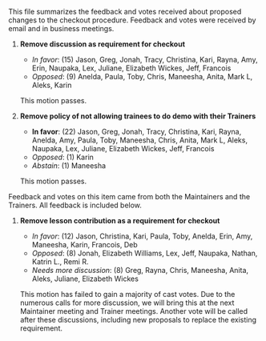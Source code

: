 This file summarizes the feedback and votes received about proposed changes to the checkout procedure. Feedback and votes were
received by email and in business meetings.

1. **Remove discussion as requirement for checkout**
    - *In favor*: (15)
    Jason, Greg, Jonah, Tracy, Christina, Kari, Rayna, Amy, Erin, Naupaka, Lex, Juliane, Elizabeth Wickes, 
    Jeff, Francois
    - *Opposed*: (9)
    Anelda, Paula, Toby, Chris, Maneesha, Anita, Mark L, Aleks, Karin
    
    This motion passes. 
    
1. **Remove policy of not allowing trainees to do demo with their Trainers**
    - **In favor**: (22)
    Jason, Greg, Jonah, Tracy, Christina, Kari, Rayna, Anelda, Amy, Paula, Toby, Maneesha, Chris, 
    Anita, Mark L, Aleks, Naupaka, Lex, Juliane, Elizabeth Wickes, Jeff, Francois 
    - *Opposed*: (1) 
    Karin 
    - *Abstain*: (1)
    Maneesha
    
    This motion passes. 
    
Feedback and votes on this item came from both the Maintainers and the Trainers. All feedback is included below.

1. **Remove lesson contribution as a requirement for checkout**
    - *In favor*: (12)
    Jason, Christina, Kari, Paula, Toby, Anelda, Erin, Amy, Maneesha, Karin, Francois, Deb 
    - *Opposed*: (8) 
    Jonah, Elizabeth Williams, Lex, Jeff, Naupaka, Nathan, Katrin L., Remi R. 
    - *Needs more discussion*: (8)
    Greg, Rayna, Chris, Maneesha, Anita, Aleks, Juliane, Elizabeth Wickes
    
    This motion has failed to gain a majority of cast votes. Due to the numerous calls for more discussion, we will 
    bring this at the next Maintainer meeting and Trainer meetings. Another vote will be called after these discussions, 
    including new proposals to replace the existing requirement.
    

